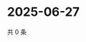 # 2025-06-27

共 0 条

<!-- BEGIN ZHIHUQUESTIONS -->
<!-- 最后更新时间 Fri Jun 27 2025 01:10:50 GMT+0800 (China Standard Time) -->

<!-- END ZHIHUQUESTIONS -->
